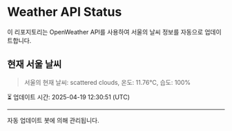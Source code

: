 
# Weather API Status

이 리포지토리는 OpenWeather API를 사용하여 서울의 날씨 정보를 자동으로 업데이트합니다.

## 현재 서울 날씨
> 서울의 현재 날씨: scattered clouds, 온도: 11.76°C, 습도: 100%

⏳ 업데이트 시간: 2025-04-19 12:30:51 (UTC)

---
자동 업데이트 봇에 의해 관리됩니다.
